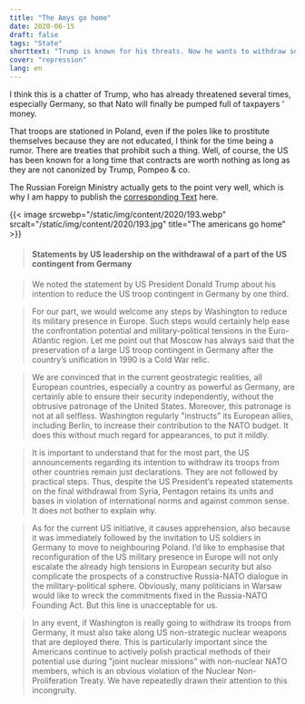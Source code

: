 ```yaml
---
title: "The Amys go home"
date: 2020-06-15
draft: false
tags: "State"
shorttext: "Trump is known for his threats. Now he wants to withdraw soldiers from Germany. A reason to celebrate?"
cover: "repression"
lang: en
---
```


I think this is a chatter of Trump, who has already threatened several times, especially Germany, so that Nato will finally be pumped full of taxpayers ' money.

That troops are stationed in Poland, even if the poles like to prostitute themselves because they are not educated, I think for the time being a rumor. There are treaties that prohibit such a thing. Well, of course, the US has been known for a long time that contracts are worth nothing as long as they are not canonized by Trump, Pompeo & co.

The Russian Foreign Ministry actually gets to the point very well, which is why I am happy to publish the [corresponding Text](https://www.mid.ru/ru/press_service/spokesman/briefings/-/asset_publisher/D2wHaWMCU6Od/content/id/4157820?p_p_id=101_INSTANCE_D2wHaWMCU6Od&_101_INSTANCE_D2wHaWMCU6Od_languageId=en_GB "Briefing by Foreign Ministry Spokesperson Maria Zakharova, Moscow, June 11, 2020") here.

{{< image srcwebp="/static/img/content/2020/193.webp" srcalt="/static/img/content/2020/193.jpg" title="The americans go home" >}}

> #### Statements by US leadership on the withdrawal of a part of the US contingent from Germany

> We noted the statement by US President Donald Trump about his intention to reduce the US troop contingent in Germany by one third.

> For our part, we would welcome any steps by Washington to reduce its military presence in Europe. Such steps would certainly help ease the confrontation potential and military-political tensions in the Euro-Atlantic region. Let me point out that Moscow has always said that the preservation of a large US troop contingent in Germany after the country’s unification in 1990 is a Cold War relic.

> We are convinced that in the current geostrategic realities, all European countries, especially a country as powerful as Germany, are certainly able to ensure their security independently, without the obtrusive patronage of the United States. Moreover, this patronage is not at all selfless. Washington regularly "instructs” its European allies, including Berlin, to increase their contribution to the NATO budget. It does this without much regard for appearances, to put it mildly.

> It is important to understand that for the most part, the US announcements regarding its intention to withdraw its troops from other countries remain just declarations. They are not followed by practical steps. Thus, despite the US President’s repeated statements on the final withdrawal from Syria, Pentagon retains its units and bases in violation of international norms and against common sense. It does not bother to explain why.

> As for the current US initiative, it causes apprehension, also because it was immediately followed by the invitation to US soldiers in Germany to move to neighbouring Poland. I’d like to emphasise that reconfiguration of the US military presence in Europe will not only escalate the already high tensions in European security but also complicate the prospects of a constructive Russia-NATO dialogue in the military-political sphere. Obviously, many politicians in Warsaw would like to wreck the commitments fixed in the Russia-NATO Founding Act. But this line is unacceptable for us.

> In any event, if Washington is really going to withdraw its troops from Germany, it must also take along US non-strategic nuclear weapons that are deployed there. This is particularly important since the Americans continue to actively polish practical methods of their potential use during "joint nuclear missions” with non-nuclear NATO members, which is an obvious violation of the Nuclear Non-Proliferation Treaty. We have repeatedly drawn their attention to this incongruity.
